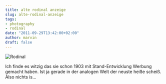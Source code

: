 ```yaml
---
title: alte rodinal anzeige
slug: alte-rodinal-anzeige
tags:
- photography
- rodinal
date: "2011-09-29T13:42:00+02:00"
author: marvin
draft: false
---
```

![Rodinal](/images/Rodinal.jpg)

Ich finde es witzig das sie schon 1903 mit Stand-Entwicklung Werbung
gemacht haben. Ist ja gerade in der analogen Welt der neuste heiße
scheiß. Also nichts is...

 